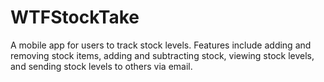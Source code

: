 # WTFStockTake
A mobile app for users to track stock levels. Features include adding and removing stock items, adding and subtracting stock, viewing stock levels, and sending stock levels to others via email.
